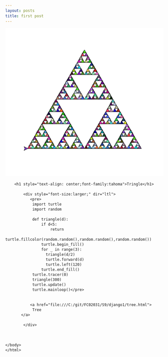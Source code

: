 ```yaml
---
layout: posts
title: first post
---
```


![alt text](../assets/images/triangle.png "triangle")
<html>
    <head>
        <title>triangle</title>
    </head>
    <body>
        
        <h1 style="text-align: center;font-family:tahoma">Tringle</h1>
        
            <div style="font-size:larger;" dir="ltl">
               <pre>
                import turtle
                import random
                
                def triangle(d):
                    if d<5:
                        return 
                    turtle.fillcolor(random.random(),random.random(),random.random())
                    turtle.begin_fill()
                    for _ in range(3):
                      triangle(d/2)
                      turtle.forward(d)
                      turtle.left(120)
                    turtle.end_fill()
                turtle.tracer(0)
                triangle(300)      
                turtle.update()
                turtle.mainloop()</pre>
                
   
               <a href="file:///C:/git/FC02031/S9/django1/tree.html">
                Tree
           </a> 
      
            </div>
            
        
       
    </body>
    </html>